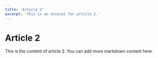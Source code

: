 ```yaml
---
title: 'Article 2'
excerpt: 'This is an excerpt for article 2.'
---
```


# Article 2

This is the content of article 2. You can add more markdown content here.
